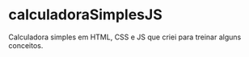 # calculadoraSimplesJS
 Calculadora simples em HTML, CSS e JS que criei para treinar alguns conceitos. 
